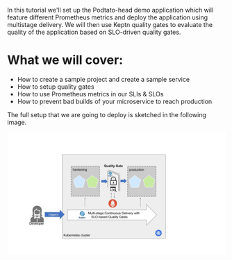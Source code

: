 In this tutorial we'll set up the Podtato-head demo application which will feature different Prometheus metrics and deploy the application using multistage delivery. We will then use Keptn quality gates to evaluate the quality of the application based on SLO-driven quality gates.

# What we will cover:

- How to create a sample project and create a sample service
- How to setup quality gates
- How to use Prometheus metrics in our SLIs & SLOs
- How to prevent bad builds of your microservice to reach production

The full setup that we are going to deploy is sketched in the following image.

![keptn-cloud-native](./assets/keptn-multi-stage.jpg)
